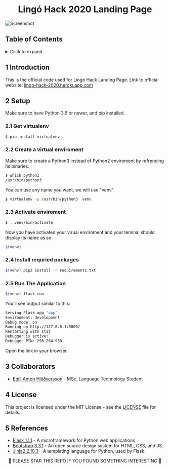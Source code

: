 <h1 align="center">
Lingó Hack 2020 Landing Page
</h1>

<img src="https://user-images.githubusercontent.com/9976294/68967448-5598c280-07ae-11ea-831b-0f5c7a7d1d8f.png" alt="Screenshot" align="center"/>

## Table of Contents
<!-- ⛔️ MD-MAGIC-EXAMPLE:START (TOC:collapse=true&collapseText=Click to expand) -->
<details>
<summary>Click to expand</summary>

1. [Introduction](#1-introduction)
2. [Setup](#2-setup)
3. [Collaborators](#3-collaborators)
4. [License](#4-license)
5. [References](#5-references)

</details>
<!-- ⛔️ MD-MAGIC-EXAMPLE:END -->


## 1 Introduction
This is the official code used for Lingó Hack Landing Page.
Link to official website:
[lingo-hack-2020.herokuapp.com](lingo-hack-2020.herokuapp.com)


## 2 Setup

Make sure to have Python 3.6 or newer, and pip installed.

### 2.1 Get virtualenv

```bash
$ pip install virtualenv
```

### 2.2 Create a virtual enviroment

Make sure to create a Python3 instead of Python2 enviroment by refrencing its binaries.
```bash
$ which python3
/usr/bin/python3
```

You can use any name you want, we will use "venv".
```bash
$ virtualenv -p /usr/bin/python3  venv
```

### 2.3 Activate enviroment

```bash
$ . venv/bin/activate
```

Now you have activated your virual enviroment and your teminal should display its name as so:
```bash
$(venv)
```

### 2.4 Install requried packages
```bash
$(venv) pip3 install -r requirements.txt  
```

### 2.5 Run The Application

```bash
$(venv) flask run
```

You’ll see output similar to this:

```bash
Serving Flask app "app"
Environment: development
Debug mode: on
Running on http://127.0.0.1:5000/
Restarting with stat
Debugger is active!
Debugger PIN: 298-204-950
```

Open the link in your browser.

## 3 Collaborators
* [Egill Anton Hlöðversson](https://github.com/egillanton) - MSc. Language Technology Student

## 4 License
This project is licensed under the MIT License - see the [LICENSE](LICENSE) file for details.

## 5 References
- [Flask 1.1.1](http://flask.pocoo.org/) - A microframework for Python web applications
- [Bootstrap 3.3.1](https://getbootstrap.com/) - An open source design system for HTML, CSS, and JS.
- [Jinja2 2.10.3](http://jinja.pocoo.org/docs/2.10/) - A templating language for Python, used by Flask.


<p align="center">
🌟 PLEASE STAR THIS REPO IF YOU FOUND SOMETHING INTERESTING 🌟
</p>